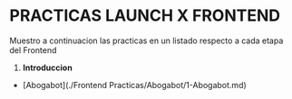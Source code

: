 # PRACTICAS LAUNCH X FRONTEND

Muestro a continuacion las practicas en un listado respecto a cada etapa del Frontend

1. **Introduccion**
- [Abogabot](./Frontend Practicas/Abogabot/1-Abogabot.md)
